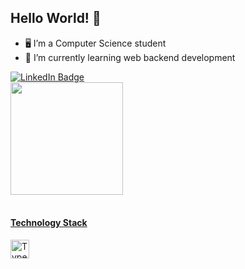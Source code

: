 ## Hello World! 👋

- 🖥️ I’m a Computer Science student
- 🌱 I’m currently learning web backend development

<div>
  <a href="https://www.linkedin.com/in/maria-elisa-lima-pedro-ab5178257/">
    <img src="https://img.shields.io/badge/LinkedIn-blue?style=for-the-badge&logo=linkedin&logoColor=white" alt="LinkedIn Badge"/> 
  </a><br>
   
</div>

<div>
<a href="https://github.com/mariaelisalp">
<img loading="lazy" height="180em" src="https://github-readme-stats.vercel.app/api/top-langs/?username=mariaelisalp&layout=compact&langs_count=7&theme=dracula"/>
</div><br>

#### Technology Stack
<div>
  <img align="left" alt="TypeScript" width="30px" src="https://raw.githubusercontent.com/remojansen/logo.ts/master/ts.png" />
</div>
